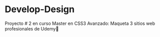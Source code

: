 # Develop-Design
Proyecto # 2 en curso Master en CSS3 Avanzado: Maqueta 3 sitios web profesionales de Udemy💜
